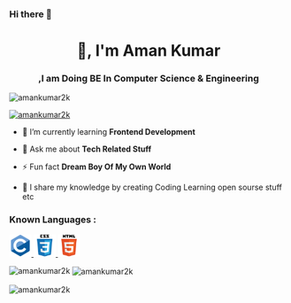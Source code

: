 ### Hi there 👋
<h1 align="center"> 👋, I'm Aman Kumar</h1>
<h3 align="center">,I am Doing BE In Computer Science & Engineering  </h3>

<p align="left"> <img src="https://komarev.com/ghpvc/?username=amankumar2k&label=Profile%20views&color=0e75b6&style=flat" alt="amankumar2k" /> </p>

<p align="left"> <a href="https://github.com/ryo-ma/github-profile-trophy"><img src="https://github-profile-trophy.vercel.app/?username=amankumar2k" alt="amankumar2k" /></a> </p>

- 🌱 I’m currently learning **Frontend Development**

- 💬 Ask me about **Tech Related Stuff**

- ⚡ Fun fact **Dream Boy Of My Own World**

-  💬 I share my knowledge by creating Coding Learning open sourse stuff etc


<h3 align="left">Known Languages :</h3>
<p align="left"> <a href="https://www.cprogramming.com/" target="_blank"> <img src="https://raw.githubusercontent.com/devicons/devicon/master/icons/c/c-original.svg" alt="c" width="40" height="40"/> </a> <a href="https://www.w3schools.com/css/" target="_blank"> <img src="https://raw.githubusercontent.com/devicons/devicon/master/icons/css3/css3-original-wordmark.svg" alt="css3" width="40" height="40"/> </a> <a href="https://www.w3.org/html/" target="_blank"> <img src="https://raw.githubusercontent.com/devicons/devicon/master/icons/html5/html5-original-wordmark.svg" alt="html5" width="40" height="40"/> </a> </p>

<p><img align="left" src="https://github-readme-stats.vercel.app/api/top-langs?username=amankumar2k&show_icons=true&locale=en&layout=compact" alt="amankumar2k" /></p>

<p>&nbsp;<img align="center" src="https://github-readme-stats.vercel.app/api?username=amankumar2k&show_icons=true&locale=en" alt="amankumar2k" /></p>

<p><img align="center" src="https://github-readme-streak-stats.herokuapp.com/?user=amankumar2k&" alt="amankumar2k" /></p>



